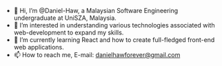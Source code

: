 - 👋 Hi, I’m @Daniel-Haw, a Malaysian Software Engineering undergraduate at UniSZA, Malaysia.
- 👀 I’m interested in understanding various technologies associated with web-development to expand my skills. 
- 🌱 I’m currently learning React and how to create full-fledged front-end web applications.
- 📫 How to reach me, E-mail: danielhawforever@gmail.com


